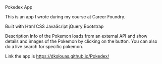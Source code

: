 Pokedex App

This is an app I wrote during my course at Career Foundry.

Built with
Html
CSS
JavaScript
jQuery
Bootstrap

Description
Info of the Pokemon loads from an external API and show details and images of the Pokemon by clicking on the button.
You can also do a live search for specific pokemon.

Link the app is https://dkolouas.github.io/Pokedex/
